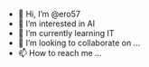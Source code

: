 - 👋 Hi, I’m @ero57
- 👀 I’m interested in AI
- 🌱 I’m currently learning IT
- 💞️ I’m looking to collaborate on ...
- 📫 How to reach me ...

<!---
ero57/ero57 is a ✨ special ✨ repository because its `README.md` (this file) appears on your GitHub profile.
You can click the Preview link to take a look at your changes.
--->
